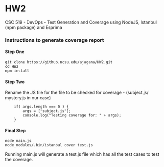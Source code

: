 # HW2
CSC 519 - DevOps - Test Generation and Coverage using NodeJS, Istanbul (npm package) and Esprima


### Instructions to generate coverage report

#### Step One
```
git clone https://github.ncsu.edu/ajagana/HW2.git
cd HW2
npm install
```

#### Step Two
Rename the JS file for the file to be checked for coverage - (subject.js/ mystery.js in our case)

```
    if( args.length === 0 ) {
        args = ["subject.js"];
        console.log("Testing coverage for: " + args);
    }
```


#### Final Step
```
node main.js
node_modules/.bin/istanbul cover test.js
```

Running main.js will generate a test.js file which has all the test cases to test the coverage.



